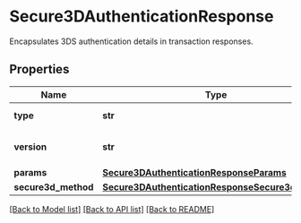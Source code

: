 # Secure3DAuthenticationResponse

Encapsulates 3DS authentication details in transaction responses.
## Properties
Name | Type | Description | Notes
------------ | ------------- | ------------- | -------------
**type** | **str** | The type of authentication. | [optional] 
**version** | **str** | The version of 3DS used to authenticate. | [optional] 
**params** | [**Secure3DAuthenticationResponseParams**](Secure3DAuthenticationResponseParams.md) |  | [optional] 
**secure3d_method** | [**Secure3DAuthenticationResponseSecure3dMethod**](Secure3DAuthenticationResponseSecure3dMethod.md) |  | [optional] 

[[Back to Model list]](../README.md#documentation-for-models) [[Back to API list]](../README.md#documentation-for-api-endpoints) [[Back to README]](../README.md)



